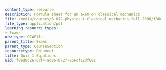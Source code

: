 ```yaml
---
content_type: resource
description: Formula sheet for an exam on classical mechanics.
file: /media/courses/8-012-physics-i-classical-mechanics-fall-2008/f86d8c266cf4ad86b727856cf12df681_e1equations.pdf
file_type: application/pdf
learning_resource_types:
- Exams
ocw_type: OCWFile
parent_title: Exams
parent_type: CourseSection
resourcetype: Document
title: Quiz 1 Equations
uid: f86d8c26-6cf4-ad86-b727-856cf12df681
---
```

